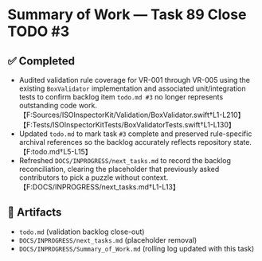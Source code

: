 # Summary of Work — Task 89 Close TODO #3

## ✅ Completed

- Audited validation rule coverage for VR-001 through VR-005 using the existing `BoxValidator` implementation and associated unit/integration tests to confirm backlog item `todo.md #3` no longer represents outstanding code work.【F:Sources/ISOInspectorKit/Validation/BoxValidator.swift†L1-L210】【F:Tests/ISOInspectorKitTests/BoxValidatorTests.swift†L1-L130】
- Updated `todo.md` to mark task `#3` complete and preserved rule-specific archival references so the backlog accurately reflects repository state.【F:todo.md†L5-L15】
- Refreshed `DOCS/INPROGRESS/next_tasks.md` to record the backlog reconciliation, clearing the placeholder that previously asked contributors to pick a puzzle without context.【F:DOCS/INPROGRESS/next_tasks.md†L1-L13】

## 📄 Artifacts

- `todo.md` (validation backlog close-out)
- `DOCS/INPROGRESS/next_tasks.md` (placeholder removal)
- `DOCS/INPROGRESS/Summary_of_Work.md` (rolling log updated with this task)
